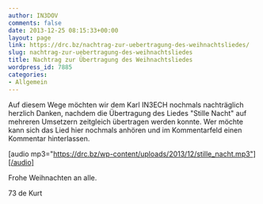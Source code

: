 ```yaml
---
author: IN3DOV
comments: false
date: 2013-12-25 08:15:33+00:00
layout: page
link: https://drc.bz/nachtrag-zur-uebertragung-des-weihnachtsliedes/
slug: nachtrag-zur-uebertragung-des-weihnachtsliedes
title: Nachtrag zur Übertragung des Weihnachtsliedes
wordpress_id: 7885
categories:
- Allgemein
---
```


Auf diesem Wege möchten wir dem Karl IN3ECH nochmals nachträglich herzlich Danken, nachdem die Übertragung des Liedes "Stille Nacht" auf mehreren Umsetzern zeitgleich übertragen werden konnte. Wer möchte kann sich das Lied hier nochmals anhören und im Kommentarfeld einen Kommentar hinterlassen.

[audio mp3="https://drc.bz/wp-content/uploads/2013/12/stille_nacht.mp3"][/audio]

Frohe Weihnachten an alle.

73 de Kurt
